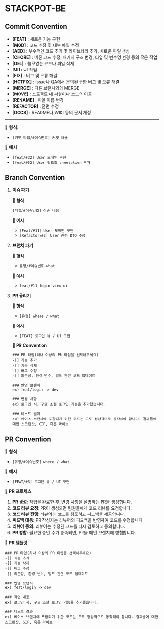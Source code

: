 # STACKPOT-BE

## Commit Convention
- **[FEAT]** : 새로운 기능 구현
- **[MOD]** : 코드 수정 및 내부 파일 수정
- **[ADD]** : 부수적인 코드 추가 및 라이브러리 추가, 새로운 파일 생성
- **[CHORE]** : 버전 코드 수정, 패키지 구조 변경, 타입 및 변수명 변경 등의 작은 작업
- **[DEL]** : 쓸모없는 코드나 파일 삭제
- **[UI]** : UI 작업
- **[FIX]** : 버그 및 오류 해결
- **[HOTFIX]** : issue나 QA에서 문의된 급한 버그 및 오류 해결
- **[MERGE]** : 다른 브랜치와의 MERGE
- **[MOVE]** : 프로젝트 내 파일이나 코드의 이동
- **[RENAME]** : 파일 이름 변경
- **[REFACTOR]** : 전면 수정
- **[DOCS]** : README나 WIKI 등의 문서 개정

- ---

**📌 형식**:

- `[커밋 타입/#이슈번호] 커밋 내용`

**📌 예시**

- `[feat/#32] User 도메인 구현`
- `[feat/#32] User 필드값 annotation 추가`

## Branch Convention
1. **이슈 파기**
    
    **📌 형식**
    
    `[타입/#이슈번호] 이슈 내용`
    
    **📌 예시**
    
    - `[Feat/#11] User 도메인 구현`
    - `[Refactor/#2] User 관련 DTO 수정`
2. **브랜치 파기**
    
    **📌 형식**
    
    - `유형/#이슈번호-what`
    
    **📌 예시**
    
    - `feat/#11-login-view-ui`
1. **PR 올리기**
    
    **📌 형식**
    
    - `[유형] where / what`
    
    **📌 예시**
    
    - `[FEAT] 로그인 뷰 / UI 구현`
    
    **📌 PR Convention**
    
    ```
    ### PR 타입(하나 이상의 PR 타입을 선택해주세요)
    -[] 기능 추가
    -[] 기능 삭제
    -[] 버그 수정
    -[] 의존성, 환경 변수, 빌드 관련 코드 업데이트
    
    ### 반영 브랜치
    ex) feat/login -> dev
    
    ### 변경 사항
    ex) 로그인 시, 구글 소셜 로그인 기능을 추가했습니다.
    
    ### 테스트 결과
    ex) 베이스 브랜치에 포함되기 위한 코드는 모두 정상적으로 동작해야 합니다. 결과물에 대한 스크린샷, GIF, 혹은 라이브
    ```
## PR Convention
**📌 형식**

- `[유형/#이슈번호] where / what`

**📌 예시**

- `[FEAT/#3] 로그인 뷰 / UI 구현`

**📌 PR 프로세스**

1. **PR 생성**: 작업을 완료한 후, 변경 사항을 설명하는 PR을 생성합니다.
2. **코드 리뷰 요청**: PR이 생성되면 팀원들에게 코드 리뷰를 요청합니다.
3. **코드 리뷰 진행**: 리뷰어는 코드를 검토하고 피드백을 제공합니다.
4. **피드백 대응**: PR 작성자는 리뷰어의 피드백을 반영하여 코드를 수정합니다.
5. **리뷰어 동의**: 리뷰어는 수정된 코드를 다시 검토하고 동의합니다.
6. **PR 병합**: 필요한 승인 수가 충족되면, PR을 메인 브랜치에 병합합니다.

**📌 PR 템플릿**

```
### PR 타입(하나 이상의 PR 타입을 선택해주세요)
-[] 기능 추가
-[] 기능 삭제
-[] 버그 수정
-[] 의존성, 환경 변수, 빌드 관련 코드 업데이트

### 반영 브랜치
ex) feat/login -> dev

### 작업 내용
ex) 로그인 시, 구글 소셜 로그인 기능을 추가했습니다.

### 테스트 결과
ex) 베이스 브랜치에 포함되기 위한 코드는 모두 정상적으로 동작해야 합니다. 결과물에 대한 스크린샷, GIF, 혹은 라이브
```
